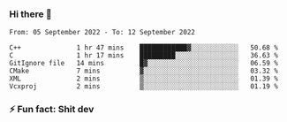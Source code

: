 ### Hi there 👋
<!--START_SECTION:waka-->

```text
From: 05 September 2022 - To: 12 September 2022

C++              1 hr 47 mins    ████████████▓░░░░░░░░░░░░   50.68 %
C                1 hr 17 mins    █████████░░░░░░░░░░░░░░░░   36.63 %
GitIgnore file   14 mins         █▓░░░░░░░░░░░░░░░░░░░░░░░   06.59 %
CMake            7 mins          ▓░░░░░░░░░░░░░░░░░░░░░░░░   03.32 %
XML              2 mins          ▒░░░░░░░░░░░░░░░░░░░░░░░░   01.39 %
Vcxproj          2 mins          ▒░░░░░░░░░░░░░░░░░░░░░░░░   01.19 %
```

<!--END_SECTION:waka-->
<!--
**TG4LAaron/TG4LAaron** is a ✨ _special_ ✨ repository because its `README.md` (this file) appears on your GitHub profile.

Here are some ideas to get you started:

- 🔭 I’m currently working on ...
- 🌱 I’m currently learning ...
- 👯 I’m looking to collaborate on ...
- 🤔 I’m looking for help with ...
- 💬 Ask me about ...
- 📫 How to reach me: ...
- 😄 Pronouns: ...
- ⚡ Fun fact: ...
-->
### ⚡ Fun fact: Shit dev
